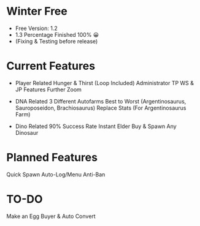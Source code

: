 # Winter Free
- Free Version: 1.2
- 1.3 Percentage Finished 100% 😀
- (Fixing & Testing before release)

# Current Features
- Player Related
Hunger & Thirst (Loop Included)
Administrator TP
WS & JP Features
Further Zoom

- DNA Related
3 Different Autofarms Best to Worst (Argentinosaurus, Sauroposeidon, Brachiosaurus)
Replace Stats (For Argentinosaurus Farm)

- Dino Related
90% Success Rate Instant Elder
Buy & Spawn Any Dinosaur

# Planned Features
Quick Spawn
Auto-Log/Menu
Anti-Ban

# TO-DO
Make an Egg Buyer & Auto Convert
